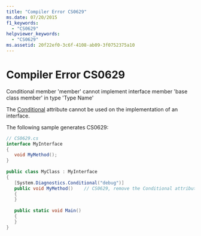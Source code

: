 ```yaml
---
title: "Compiler Error CS0629"
ms.date: 07/20/2015
f1_keywords: 
  - "CS0629"
helpviewer_keywords: 
  - "CS0629"
ms.assetid: 20f22ef0-3c6f-4108-ab09-3f0752375a10
---
```

# Compiler Error CS0629
Conditional member 'member' cannot implement interface member 'base class member' in type 'Type Name'  
  
 The [Conditional](../programming-guide/concepts/attributes/common-attributes.md#Conditional) attribute cannot be used on the implementation of an interface.  
  
 The following sample generates CS0629:  
  
```csharp  
// CS0629.cs  
interface MyInterface  
{  
   void MyMethod();  
}  
  
public class MyClass : MyInterface  
{  
   [System.Diagnostics.Conditional("debug")]  
   public void MyMethod()    // CS0629, remove the Conditional attribute  
   {  
   }  
  
   public static void Main()  
   {  
   }  
}  
```
